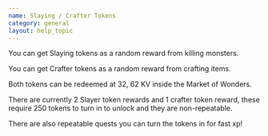 ```yaml
---
name: Slaying / Crafter Tokens
category: general
layout: help_topic
---
```

You can get Slaying tokens as a random reward from killing monsters.

You can get Crafter tokens as a random reward from crafting items.

Both tokens can be redeemed at 32, 62 KV inside the Market of Wonders.

There are currently 2 Slayer token rewards and 1 crafter token reward, these require 250 tokens to turn in to unlock and they are non-repeatable.

There are also repeatable quests you can turn the tokens in for fast xp!
